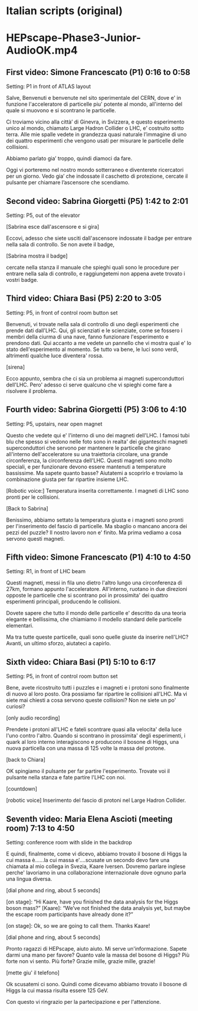 Italian scripts (original)
===

# HEPscape-Phase3-Junior-AudioOK.mp4

## First video: Simone Francescato (P1) 0:16 to 0:58

Setting: P1 in front of ATLAS layout

Salve, Benvenuti e benvenute nel sito sperimentale del CERN, dove e' in funzione l'acceleratore di particelle piu' potente al mondo, all'interno del quale si muovono e si scontrano le particelle. 

Ci troviamo vicino alla città’ di Ginevra, in Svizzera, e questo esperimento unico al mondo, chiamato Large Hadron Collider o LHC, e’ costruito sotto terra. Alle mie spalle vedete in grandezza quasi naturale l’immagine di uno dei quattro esperimenti che vengono usati per  misurare le particelle delle collisioni. 

Abbiamo parlato gia’ troppo, quindi diamoci da fare. 

Oggi vi porteremo nel nostro mondo sotterraneo e diventerete ricercatori per un giorno. Vedo gia’ che indossate il caschetto di protezione, cercate il pulsante per chiamare l’ascensore che scendiamo. 

## Second video: Sabrina  Giorgetti (P5) 1:42 to 2:01

Setting: P5, out of the elevator

[Sabrina esce dall'ascensore e si gira]

Eccovi, adesso che siete usciti dall'ascensore indossate il badge per entrare nella sala di controllo. Se non avete il badge,

[Sabrina mostra il badge]

cercate nella stanza il manuale che spieghi quali sono le procedure per entrare nella sala di controllo, e raggiungetemi non appena avete trovato i vostri badge. 

## Third video: Chiara Basi  (P5) 2:20 to 3:05

Setting: P5, in front of control room button set

Benvenuti, vi trovate nella sala di controllo di uno degli esperimenti che prende dati dall'LHC. Qui, gli scienziati e le scienziate, come se fossero i membri della ciurma di una nave, fanno funzionare l'esperimento e prendono dati. Qui accanto a me vedete un pannello che vi mostra qual e' lo stato dell'esperimento al momento. Se tutto va bene, le luci sono verdi, altrimenti qualche luce diventera' rossa. 

[sirena]

Ecco appunto, sembra che ci sia un problema ai magneti superconduttori dell'LHC. Pero' adesso ci serve qualcuno che vi spieghi come fare a risolvere il problema. 

## Fourth video: Sabrina  Giorgetti (P5) 3:06 to 4:10

Setting: P5, upstairs, near open magnet 

Questo che vedete qui e' l'interno di uno dei magneti dell'LHC. I famosi tubi blu che spesso si vedono nelle foto sono in realta' dei giganteschi magneti superconduttori che servono per mantenere le particelle che girano all'interno dell'acceleratore su una traiettoria circolare, una grande circonferenza, la circonferenza dell'LHC. Questi magneti sono molto speciali, e per funzionare devono essere mantenuti a temperature bassissime. Ma sapete quanto basse? Aiutatemi a scoprirlo e troviamo la combinazione giusta per far ripartire insieme LHC. 

[Robotic voice:]
Temperatura inserita correttamente. I magneti di LHC sono pronti per le collisioni. 

[Back to Sabrina]

Benissimo, abbiamo settato la temperatura giusta e i magneti sono pronti per l'inserimento del fascio di particelle. Ma sbaglio o mancano ancora dei pezzi del puzzle? Il nostro lavoro non e' finito. Ma prima vediamo a cosa servono questi magneti. 

## Fifth video: Simone Francescato (P1) 4:10 to 4:50

Setting: R1, in front of LHC beam

Questi magneti, messi in fila uno dietro l'altro lungo una circonferenza di 27km, formano appunto l'acceleratore. All'interno, ruotano in due direzioni opposte le particelle che si scontrano poi in prossimita' dei quattro esperimenti principali, producendo le collisioni. 

Dovete sapere che tutto il mondo delle particelle e' descritto da una teoria elegante e bellissima, che chiamiamo il modello standard delle particelle elementari. 

Ma tra tutte queste particelle, quali sono quelle giuste da inserire nell'LHC? Avanti, un ultimo sforzo, aiutateci a capirlo. 

## Sixth video: Chiara Basi  (P1) 5:10 to 6:17

Setting: P5, in front of control room button set

Bene, avete ricostruito tutti i puzzles e i magneti e i protoni sono finalmente di nuovo al loro posto. Ora possiamo far ripartire le collisioni all'LHC.
Ma vi siete mai chiesti a cosa servono queste collisioni? Non ne siete un po' curiosi?

[only audio recording]

Prendete i protoni all'LHC e fateli scontrare quasi alla velocita' della luce l'uno contro l'altro. Quando si scontrano in prossimita' degli esperimenti, i quark al loro interno interagiscono e producono il bosone di Higgs, una nuova particella con una massa di 125 volte la massa del protone.

[back to Chiara]

OK spingiamo il pulsante per far partire l'esperimento. Trovate voi il pulsante nella stanza e fate partire l'LHC con noi.

[countdown]

[robotic voice] Inserimento del fascio di protoni nel Large Hadron Collider.

## Seventh video: Maria Elena Ascioti (meeting room) 7:13 to 4:50

Setting: conference room with slide in the backdrop

E quindi, finalmente, come vi dicevo, abbiamo trovato il bosone di Higgs la cui massa è......la cui massa e'....scusate un secondo devo fare una chiamata al mio collega in Svezia, Kaare Iversen. Dovremo parlare inglese perche' lavoriamo in una collaborazione internazionale dove ognuno parla una lingua diversa. 

[dial phone and ring, about 5 seconds]

[on stage]: “Hi Kaare, have you finished the data analysis for the Higgs boson mass?” 
[Kaare]: “We’ve not finished the data analysis yet, but maybe the escape room participants have already done it?”

[on stage]: Ok, so we are going to call them. Thanks Kaare!

[dial phone and ring, about 5 seconds]

Pronto ragazzi di HEPscape, aiuto aiuto. 
Mi serve un'informazione. 
Sapete darmi una mano per favore? Quanto vale la massa del bosone di Higgs? 
Più forte non vi sento. 
Più forte? 
Grazie mille, grazie mille, grazie!

[mette giu' il telefono]

Ok scusatemi ci sono. Quindi come dicevamo abbiamo trovato il bosone di Higgs la cui massa risulta essere 125 GeV. 

Con questo vi ringrazio per la partecipazione e per l'attenzione.
